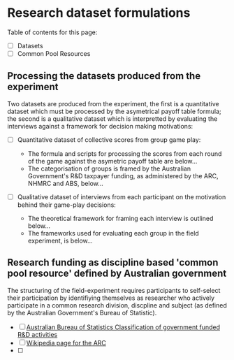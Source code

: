 # Research dataset formulations
Table of contents for this page:
 - [ ] Datasets
 - [ ] Common Pool Resources

## Processing the datasets produced from the experiment
Two datasets are produced from the experiment, the first is a quantitative dataset which must be processed by the asymetrical payoff table formula; the second is a qualitative dataset which is interpretted by evaluating the interviews against a framework for decision making motivations:
 - [ ] Quantitative dataset of collective scores from group game play:
   * The formula and scripts for processing the scores from each round of the game against the asymetric payoff table are below...
   * The categorisation of groups is framed by the Australian Government's R&D taxpayer funding, as administered by the ARC, NHMRC and ABS, below... 

 - [ ] Qualitative dataset of interviews from each participant on the motivation behind their game-play decisions:
   * The theoretical framework for framing each interview is outlined below...
   * The frameworks used for evaluating each group in the field experiment, is below...

## Research funding as discipline based 'common pool resource' defined by Australian government
The structuring of the field-experiment requires participants to self-select their participation by identifiying themselves as researcher who actively participate in a common research division, discpline and subject (as defined by the Australian Government's Bureau of Statistic).
 -  [ ] [Australian Bureau of Statistics Classification of government funded R&D activities](https://www.abs.gov.au/ausstats/abs@.nsf/bb8db737e2af84b8ca2571780015701e/44871FAF47845EE1CA25697E0018FD1E?opendocument)
 -  [ ] [Wikipedia page for the ARC](https://en.wikipedia.org/wiki/Australian_Research_Council)
 -  [ ] 
